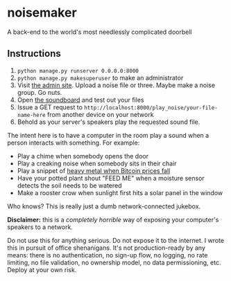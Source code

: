 # noisemaker

A back-end to the world's most needlessly complicated doorbell


## Instructions

1) `python manage.py runserver 0.0.0.0:8000`
2) `python manage.py makesuperuser` to make an administrator
3) Visit [the admin site](http://localhost:8000/admin). Upload a noise file or three. Maybe make a noise group. Go nuts.
4) Open [the soundboard](http://localhost:8000/) and test out your files
5) Issue a GET request to `http://localhost:8000/play_noise/your-file-name-here` from another device on your network
6) Behold as your server's speakers play the requested sound file.

The intent here is to have a computer in the room play a sound when a person interacts with something. For example:

 - Play a chime when somebody opens the door
 - Play a creaking noise when somebody sits in their chair
 - Play a snippet of [heavy metal when Bitcoin prices fall](https://www.youtube.com/watch?v=uS1KcjkWdoU)
 - Have your potted plant shout "FEED ME" when a moisture sensor detects the soil needs to be watered
 - Make a rooster crow when sunlight first hits a solar panel in the window
 
Who knows? This is really just a dumb network-connected jukebox.

**Disclaimer:** this is a *completely horrible* way of exposing your computer's speakers to a network.

Do not use this for anything serious. Do not expose it to the internet. I wrote this in pursuit of office shenanigans. 
It's not production-ready by any means: there is no authentication, no sign-up flow, no logging, no rate limiting, no 
file validation, no ownership model, no data permissioning, etc. Deploy at your own risk.
